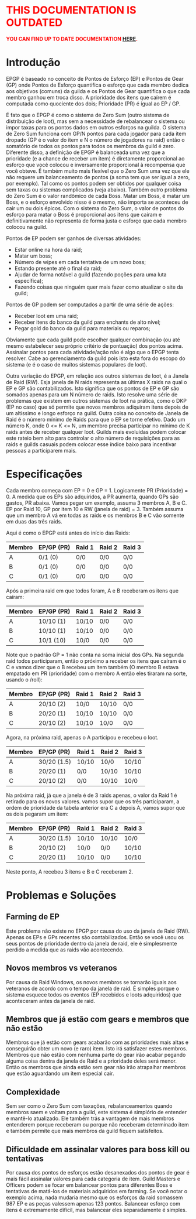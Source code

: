 <font color='#f00'>
<h1><b>THIS DOCUMENTATION IS OUTDATED</b></h1>

<b>YOU CAN FIND UP TO DATE DOCUMENTATION <a href='Home.md'>HERE</a>.</b>
</font>

# Introdução #

EPGP é baseado no conceito de Pontos de Esforço (EP) e Pontos de Gear (GP) onde Pontos de Esforço quantifica o esforço que cada membro dedica aos objetivos (comuns) da guilda e os Pontos de Gear quantifica o que cada membro ganhou em troca disso. A prioridade dos itens que caírem é computada como quociente dos dois; Prioridade (PR) é igual ao EP / GP.

É fato que o EPGP é como o sistema de Zero Sum (outro sistema de distribuição de loot), mas sem a necessidade de rebalancear o sistema ou impor taxas para os pontos dados em outros esforços na guilda. O sistema de Zero Sum funciona com GP/N pontos para cada jogador para cada item dropado (GP é o valor do item e N o número de jogadores na raid) então o somatório de todos os pontos para todos os membros da guild é zero. Diferente disso, a definição de EPGP é balanceada uma vez que a prioridade (e a chance de receber um item) é diretamente proporcional ao esforço que você colocou e inversamente proporcional à recompensa que você obteve. É também muito mais flexível que o Zero Sum uma vez que ele não requere um balanceamento de pontos (a soma tem que ser igual a zero, por exemplo). Tal como os pontos podem ser obtidos por qualquer coisa sem taxas ou sistemas complicados (veja abaixo). Também outro problema do Zero Sum é o valor randômico de cada Boss. Matar um Boss, é matar um Boss, e o esforço envolvido nisso é o mesmo, não importa se aconteceu de cair um ou dois épicos. Com o sistema do Zero Sum, o valor de pontos do esforço para matar o Boss é proporcional aos itens que caíram e definitivamente não representa de forma justa o esforço que cada membro colocou na guild.

Pontos de EP podem ser ganhos de diversas atividades:

  * Estar online na hora da raid;
  * Matar um boss;
  * Número de wipes em cada tentativa de um novo boss;
  * Estando presente até o final da raid;
  * Ajudar de forma notável a guild (fazendo poções para uma luta específica);
  * Fazendo coisas que ninguém quer mais fazer como atualizar o site da guild;

Pontos de GP podem ser computados a partir de uma série de ações:
  * Receber loot em uma raid;
  * Receber itens do banco da guild para enchants de alto nível;
  * Pegar gold do banco da guild para materiais ou reparos;

Obviamente que cada guild pode escolher qualquer combinação (ou até mesmo estabelecer seu próprio critério de pontuação) dos pontos acima. Assinalar pontos para cada atividade/ação não é algo que o EPGP tenta resolver. Cabe ao gerenciamento da guild pois isto esta fora do escopo do sistema (e é o caso de muitos sistemas populares de loot).

Outra variação do EPGP, em relação aos outros sistemas de loot, é a Janela de Raid (RW). Esja janela de N raids representa as últimas X raids na qual o EP e GP são contabilizados. Isto significa que os pontos de EP e GP são somados apenas para um N número de raids. Isto resolve uma série de problemas que existem em outros sistemas de loot na prática, como o DKP (EP no caso) que só permite que novos membros adiquiram itens depois de um altíssimo e longo esforço na guild. Outra coisa no conceito de Janela de Raid é o número mínimo de Raids para que o EP se torne efetivo. Dado um número K, onde 0 <= K <= N, um membro precisa participar no mínimo de K raids antes de receber qualquer loot. Guilds mais evoluídas podem colocar este rateio bem alto para controlar o alto número de requisições para as raids e guilds casuais podem colocar esse índice baixo para incentivar pessoas a participarem mais.

# Especificações #

Cada membro começa com EP = 0 e GP = 1. Logicamente PR (Prioridade) = 0. A medida que os EPs são adquiridos, a PR aumenta, quando GPs são gastos, PR abaixa. Vamos pegar um exemplo, assuma 3 membros A, B e C. EP por Raid 10, GP por item 10 e RW (janela de raid) = 3. Também assuma que um membro A vá em todas as raids e os membros B e C vão somente em duas das três raids.

Aqui é como o EPGP está antes do início das Raids:

|**Membro**| **EP/GP (PR)** | **Raid 1** | **Raid 2** | **Raid 3** |
|:---------|:---------------|:-----------|:-----------|:-----------|
| A        | 0/1 (0)        | 0/0        | 0/0        | 0/0        |
| B        | 0/1 (0)        | 0/0        | 0/0        | 0/0        |
| C        | 0/1 (0)        | 0/0        | 0/0        | 0/0        |

Após a primeira raid em que todos foram, A e B receberam os itens que caíram:

| **Membro** | **EP/GP (PR)** | **Raid 1** | **Raid 2** | **Raid 3** |
|:-----------|:---------------|:-----------|:-----------|:-----------|
| A          | 10/10 (1)      | 10/10      | 0/0        | 0/0        |
| B          | 10/10 (1)      | 10/10      | 0/0        | 0/0        |
| C          | 10/1 (10)      | 10/0       | 0/0        | 0/0        |

Note que o padrão GP = 1 não conta na soma inicial dos GPs. Na segunda raid todos participaram, então o próximo a receber os itens que caíram é o C e vamos dizer que o B recebeu um item também (O membro B estava empatado em PR (prioridade) com o membro A então eles tiraram na sorte, usando o /roll):

| **Membro** | **EP/GP (PR)** | **Raid 1** | **Raid 2** | **Raid 3** |
|:-----------|:---------------|:-----------|:-----------|:-----------|
| A          | 20/10 (2)      | 10/0       | 10/10      | 0/0        |
| B          | 20/20 (1)      | 10/10      | 10/10      | 0/0        |
| C          | 20/10 (2)      | 10/10      | 10/0       | 0/0        |

Agora, na próxima raid, apenas o A participou e recebeu o loot.

| **Membro** | **EP/GP (PR)** | **Raid 1** | **Raid 2** | **Raid 3** |
|:-----------|:---------------|:-----------|:-----------|:-----------|
| A          | 30/20 (1.5)    | 10/10      | 10/0       | 10/10      |
| B          | 20/20  (1)     |  0/0       | 10/10      | 10/10      |
| C          | 20/10  (2)     |  0/0       | 10/10      | 10/0       |

Na próxima raid, já que a janela é de 3 raids apenas, o valor da Raid 1 é retirado para os novos valores. vamos supor que os três participaram, a ordem de prioridade da tabela anterior era C a depois A, vamos supor que os dois pegaram um item:

| **Membro** | **EP/GP  (PR)** | **Raid 1** | **Raid 2** | **Raid 3** |
|:-----------|:----------------|:-----------|:-----------|:-----------|
| A          | 30/20 (1.5)     | 10/10      | 10/10      | 10/0       |
| B          | 20/10  (2)      | 10/0       |  0/0       | 10/10      |
| C          | 20/20  (1)      | 10/10      |  0/0       | 10/10      |

Neste ponto, A recebeu 3 itens e B e C receberam 2.

# Problemas e Soluções #

## Farming de EP ##

Este problema não existe no EPGP por causa do uso da janela de Raid (RW). Apenas os EPs e GPs recentes são contabilizados. Então se você usou os seus pontos de prioridade dentro da janela de raid, ele é simplesmente perdido a medida que as raids vão acontecendo.

## Novos membros vs veteranos ##

Por causa da Raid Windows, os novos membros se tornarão iguais aos veteranos de acordo com o tempo da janela de raid. É simples porque o sistema esquece todos os eventos (EP recebidos e loots adquiridos) que aconteceram antes da janela de raid.

## Membros que já estão com gears e membros que não estão ##

Membros que já estão com gears acabarão com as prioridades mais altas e conseguirão obter um novo (e raro) item. Isto irá satisfazer estes membros. Membros que não estão com nenhuma parte do gear irão acabar pegando alguma coisa dentra da janela de Raid e a prioridade deles será menor. Então os membros que ainda estão sem gear não irão atrapalhar membros que estão aguardando um item especial cair.

## Complexidade ##

Sem ser como o Zero Sum com taxações, rebalanceamentos quando membros saem e voltam para a guild, este sistema é simplório de entender e mantê-lo atualizado. Ele também trás a vantagem de mais membros entenderem porque receberam ou porque não receberam determinado item e também permite que mais membros da guild fiquem satisfeitos.

## Dificuldade em assinalar valores para boss kill ou tentativas ##

Por causa dos pontos de esforços estão desanexados dos pontos de gear é mais fácil assinalar valores para cada categoria de item. Guild Masters e Officers podem se focar em balancear pontos para diferentes Boss e tentativas de matá-los de materiais adquiridos em farming. Se você notar o exemplo acima, nada mudaria mesmo que os esforços da raid somassem 987 EP e as peças valessem apenas 123 pontos. Balancear esforço com itens é extremamente difícil, mas balancear eles separadamente é simples.